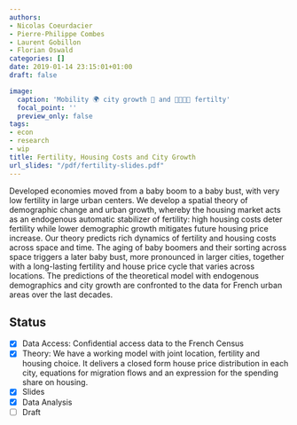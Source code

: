```yaml
---
authors:
- Nicolas Coeurdacier
- Pierre-Philippe Combes
- Laurent Gobillon
- Florian Oswald
categories: []
date: 2019-01-14 23:15:01+01:00
draft: false

image:
  caption: 'Mobility 🌍 city growth 🌆 and 👨‍👩‍👧‍👦 fertilty'
  focal_point: ''
  preview_only: false
tags:
- econ
- research
- wip
title: Fertility, Housing Costs and City Growth
url_slides: "/pdf/fertility-slides.pdf"
---
```

Developed economies moved from a baby boom to a baby bust, with very low fertility in large urban centers. We develop a spatial theory of demographic change and urban growth, whereby the housing market acts as an endogenous automatic stabilizer of fertility: high housing costs deter fertility while lower demographic growth mitigates future housing price increase. Our theory predicts rich dynamics of fertility and housing costs across space and time. The aging of baby boomers and their sorting across space triggers a later baby bust, more pronounced in larger cities, together with a long-lasting fertility and house price cycle that varies across locations. The predictions of the theoretical model with endogenous demographics and city growth are confronted to the data for French urban areas over the last decades.

## Status

- [x] Data Access: Confidential access data to the French Census
- [x] Theory: We have a working model with joint location, fertility and housing choice. It delivers a closed form house price distribution in each city, equations for migration flows and an expression for the spending share on housing. 
- [x] Slides
- [x] Data Analysis
- [ ] Draft
